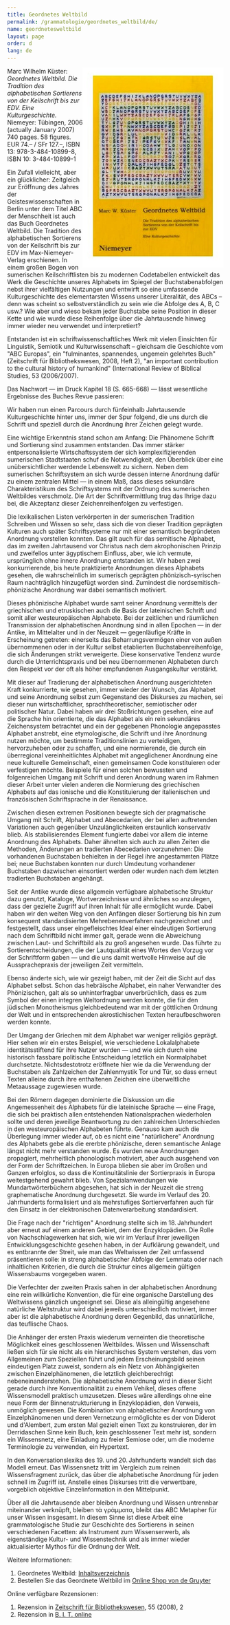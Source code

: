```yaml
---
title: Geordnetes Weltbild
permalink: /grammatologie/geordnetes_weltbild/de/
name: geordnetesweltbild
layout: page
order: d
lang: de
---
```


<img src="/img/geordnetes_weltbild_cover_1.jpg" alt="Umschlagbild des Geordnetes Weltbildes" style="float:right"/>


Marc Wilhelm Küster: _Geordnetes Weltbild. Die Tradition des alphabetischen Sortierens von der Keilschrift bis zur EDV. Eine Kulturgeschichte._ Niemeyer: Tübingen, 2006 (actually January 2007) 740 pages. 58 figures. EUR 74.– / SFr 127.–, ISBN 13: 978-3-484-10899-8, ISBN 10: 3-484-10899-1

Ein Zufall vielleicht, aber ein glücklicher: Zeitgleich zur Eröffnung des Jahres der Geisteswissenschaften in Berlin unter dem Titel ABC der Menschheit ist auch das Buch Geordnetes Weltbild. Die Tradition des alphabetischen Sortierens von der Keilschrift bis zur EDV im Max-Niemeyer-Verlag erschienen. In einem großen Bogen von sumerischen Keilschriftlisten bis zu modernen Codetabellen entwickelt das Werk die Geschichte unseres Alphabets im Spiegel der Buchstabenabfolgen nebst ihrer vielfältigen Nutzungen und entwirft so eine umfassende Kulturgeschichte des elementarsten Wissens unserer Literalität, des ABCs – denn was scheint so selbstverständlich zu sein wie die Abfolge des A, B, C usw.? Wie aber und wieso bekam jeder Buchstabe seine Position in dieser Kette und wie wurde diese Reihenfolge über die Jahrtausende hinweg immer wieder neu verwendet und interpretiert?

Entstanden ist ein schriftwissenschaftliches Werk mit vielen Einsichten für Linguistik, Semiotik und Kulturwissenschaft – gleichsam die Geschichte vom "ABC Europas", ein "fulminantes, spannendes, ungemein gelehrtes Buch" (Zeitschrift für Bibliothekswesen, 2008, Heft 2), "an important contribution to the cultural history of humankind" (International Review of Biblical Studies, 53 (2006/2007).

Das Nachwort — im Druck Kapitel 18 (S. 665-668) — lässt wesentliche Ergebnisse des Buches Revue passieren:

Wir haben nun einen Parcours durch fünfeinhalb Jahrtausende Kulturgeschichte hinter uns, immer der Spur folgend, die uns durch die Schrift und speziell durch die Anordnung ihrer Zeichen gelegt wurde.

Eine wichtige Erkenntnis stand schon am Anfang: Die Phänomene Schrift und Sortierung sind zusammen entstanden. Das immer stärker entpersonalisierte Wirtschaftssystem der sich komplexifizierenden sumerischen Stadtstaaten schuf die Notwendigkeit, den Überblick über eine unübersichtlicher werdende Lebenswelt zu sichern. Neben dem sumerischen Schriftsystem an sich wurde dessen interne Anordnung dafür zu einem zentralen Mittel — in einem Maß, dass dieses sekundäre Charakteristikum des Schriftsystems mit der Ordnung des sumerischen Weltbildes verschmolz. Die Art der Schriftvermittlung trug das Ihrige dazu bei, die Akzeptanz dieser Zeichenreihenfolgen zu verfestigen.

Die lexikalischen Listen verkörperten in der sumerischen Tradition Schreiben und Wissen so sehr, dass sich die von dieser Tradition geprägten Kulturen auch später Schriftsysteme nur mit einer semantisch begründeten Anordnung vorstellen konnten. Das gilt auch für das semitische Alphabet, das im zweiten Jahrtausend vor Christus nach dem akrophonischen Prinzip und zweifellos unter ägyptischem Einfluss, aber, wie ich vermute, ursprünglich ohne innere Anordnung entstanden ist. Wir haben zwei konkurrierende, bis heute praktizierte Anordnungen dieses Alphabets gesehen, die wahrscheinlich im sumerisch geprägten phönizisch-syrischen Raum nachträglich hinzugefügt worden sind. Zumindest die nordsemitisch-phönizische Anordnung war dabei semantisch motiviert.

Dieses phönizische Alphabet wurde samt seiner Anordnung vermittels der griechischen und etruskischen auch die Basis der lateinischen Schrift und somit aller westeuropäischen Alphabete. Bei der zeitlichen und räumlichen Transmission der alphabetischen Anordnung sind in allen Epochen — in der Antike, im Mittelalter und in der Neuzeit — gegenläufige Kräfte in Erscheinung getreten: einerseits das Beharrungsvermögen einer von außen übernommenen oder in der Kultur selbst etablierten Buchstabenreihenfolge, die sich Änderungen strikt verweigerte. Diese konservative Tendenz wurde durch die Unterrichtspraxis und bei neu übernommenen Alphabeten durch den Respekt vor der oft als höher empfundenen Ausgangskultur verstärkt.

Mit dieser auf Tradierung der alphabetischen Anordnung ausgerichteten Kraft konkurrierte, wie gesehen, immer wieder der Wunsch, das Alphabet und seine Anordnung selbst zum Gegenstand des Diskurses zu machen, sei dieser nun wirtschaftlicher, sprachtheoretischer, semiotischer oder politischer Natur. Dabei haben wir drei Stoßrichtungen gesehen, eine auf die Sprache hin orientierte, die das Alphabet als ein rein sekundäres Zeichensystem betrachtet und ein der gegebenen Phonologie angepasstes Alphabet anstrebt, eine etymologische, die Schrift und ihre Anordnung nutzen möchte, um bestimmte Traditionslinien zu verteidigen, hervorzuheben oder zu schaffen, und eine normierende, die durch ein überregional vereinheitlichtes Alphabet mit angeglichener Anordnung eine neue kulturelle Gemeinschaft, einen gemeinsamen Code konstituieren oder verfestigen möchte. Beispiele für einen solchen bewussten und folgenreichen Umgang mit Schrift und deren Anordnung waren im Rahmen dieser Arbeit unter vielen anderen die Normierung des griechischen Alphabets auf das ionische und die Konstituierung der italienischen und französischen Schriftsprache in der Renaissance.

Zwischen diesen extremen Positionen bewegte sich der pragmatische Umgang mit Schrift, Alphabet und Abecedarien, der bei allen auftretenden Variationen auch gegenüber Unzulänglichkeiten erstaunlich konservativ blieb. Als stabilisierendes Element fungierte dabei vor allem die interne Anordnung des Alphabets. Daher ähnelten sich auch zu allen Zeiten die Methoden, Änderungen an tradierten Abecedarien vorzunehmen: Die vorhandenen Buchstaben behielten in der Regel ihre angestammten Plätze bei; neue Buchstaben konnten nur durch Umdeutung vorhandener Buchstaben dazwischen einsortiert werden oder wurden nach dem letzten tradierten Buchstaben angehängt.

Seit der Antike wurde diese allgemein verfügbare alphabetische Struktur dazu genutzt, Kataloge, Wortverzeichnisse und ähnliches so anzulegen, dass der gezielte Zugriff auf ihren Inhalt für alle ermöglicht wurde. Dabei haben wir den weiten Weg von den Anfängen dieser Sortierung bis hin zum konsequent standardisierten Mehrebenenverfahren nachgezeichnet und festgestellt, dass unser eingefleischtes Ideal einer eindeutigen Sortierung nach dem Schriftbild nicht immer galt, gerade wenn die Abweichung zwischen Laut- und Schriftbild als zu groß angesehen wurde. Das führte zu Sortierentscheidungen, die der Lautqualität eines Wortes den Vorzug vor der Schriftform gaben — und die uns damit wertvolle Hinweise auf die Aussprachepraxis der jeweiligen Zeit vermitteln.

Ebenso änderte sich, wie wir gezeigt haben, mit der Zeit die Sicht auf das Alphabet selbst. Schon das hebräische Alphabet, ein naher Verwandter des Phönizischen, galt als so unhinterfragbar unverbrüchlich, dass es zum Symbol der einen integren Weltordnung werden konnte, die für den jüdischen Monotheismus gleichbedeutend war mit der göttlichen Ordnung der Welt und in entsprechenden akrostichischen Texten heraufbeschworen werden konnte.

Der Umgang der Griechen mit dem Alphabet war weniger religiös geprägt. Hier sehen wir ein erstes Beispiel, wie verschiedene Lokalalphabete identitätsstiftend für ihre Nutzer wurden — und wie sich durch eine historisch fassbare politische Entscheidung letztlich ein Normalphabet durchsetzte. Nichtsdestotrotz eröffnete hier wie da die Verwendung der Buchstaben als Zahlzeichen der Zahlenmystik Tor und Tür, so dass erneut Texten alleine durch ihre enthaltenen Zeichen eine überweltliche Metaaussage zugewiesen wurde.

Bei den Römern dagegen dominierte die Diskussion um die Angemessenheit des Alphabets für die lateinische Sprache — eine Frage, die sich bei praktisch allen entstehenden Nationalsprachen wiederholen sollte und deren jeweilige Beantwortung zu den zahlreichen Unterschieden in den westeuropäischen Alphabeten führte. Genauso kam auch die Überlegung immer wieder auf, ob es nicht eine "natürlichere" Anordnung des Alphabets gebe als die ererbte phönizische, deren semantische Anlage längst nicht mehr verstanden wurde. Es wurden neue Anordnungen propagiert, mehrheitlich phonologisch motiviert, aber auch ausgehend von der Form der Schriftzeichen. In Europa blieben sie aber im Großen und Ganzen erfolglos, so dass die Kontinuitätslinie der Sortierpraxis in Europa weitestgehend gewahrt blieb. Von Spezialanwendungen wie Mundartwörterbüchern abgesehen, hat sich in der Neuzeit die streng graphematische Anordnung durchgesetzt. Sie wurde im Verlauf des 20. Jahrhunderts formalisiert und als mehrstufiges Sortierverfahren auch für den Einsatz in der elektronischen Datenverarbeitung standardisiert.

Die Frage nach der "richtigen" Anordnung stellte sich im 18. Jahrhundert aber erneut auf einem anderen Gebiet, dem der Enzyklopädien. Die Rolle von Nachschlagewerken hat sich, wie wir im Verlauf ihrer jeweiligen Entwicklungsgeschichte gesehen haben, in der Aufklärung gewandelt, und es entbrannte der Streit, wie man das Weltwissen der Zeit umfassend präsentieren solle: in streng alphabetischer Abfolge der Lemmata oder nach inhaltlichen Kriterien, die durch die Struktur eines allgemein gültigen Wissensbaums vorgegeben waren.

Die Verfechter der zweiten Praxis sahen in der alphabetischen Anordnung eine rein willkürliche Konvention, die für eine organische Darstellung des Weltwissens gänzlich ungeeignet sei. Diese als alleingültig angesehene natürliche Weltstruktur wird dabei jeweils unterschiedlich motiviert, immer aber ist die alphabetische Anordnung deren Gegenbild, das unnatürliche, das teuflische Chaos.

Die Anhänger der ersten Praxis wiederum verneinten die theoretische Möglichkeit eines geschlossenen Weltbildes. Wissen und Wissenschaft ließen sich für sie nicht als ein hierarchisches System verstehen, das vom Allgemeinen zum Speziellen führt und jedem Erscheinungsbild seinen eindeutigen Platz zuweist, sondern als ein Netz von Abhängigkeiten zwischen Einzelphänomenen, die letztlich gleichberechtigt nebeneinanderstehen. Die alphabetische Anordnung wird in dieser Sicht gerade durch ihre Konventionalität zu einem Vehikel, dieses offene Wissensmodell praktisch umzusetzen. Dieses wäre allerdings ohne eine neue Form der Binnenstrukturierung in Enzyklopädien, den Verweis, unmöglich gewesen. Die Kombination von alphabetischer Anordnung von Einzelphänomenen und deren Vernetzung ermöglichte es der von Diderot und d'Alembert, zum ersten Mal gezielt einen Text zu konstruieren, der im Derridaschen Sinne kein Buch, kein geschlossener Text mehr ist, sondern ein Wissensnetz, eine Einladung zu freier Semiose oder, um die moderne Terminologie zu verwenden, ein Hypertext.

In den Konversationslexika des 19. und 20. Jahrhunderts wandelt sich das Modell erneut. Das Wissensnetz tritt im Vergleich zum reinen Wissensfragment zurück, das über die alphabetische Anordnung für jeden schnell im Zugriff ist. Anstelle eines Diskurses tritt die verwertbare, vorgeblich objektive Einzelinformation in den Mittelpunkt.

Über all die Jahrtausende aber bleiben Anordnung und Wissen untrennbar miteinander verknüpft, bleiben τὰ γράμματα, bleibt das ABC Metapher für unser Wissen insgesamt. In diesem Sinne ist diese Arbeit eine grammatologische Studie zur Geschichte des Sortierens in seinen verschiedenen Facetten: als Instrument zum Wissenserwerb, als eigenständige Kultur- und Wissenstechnik und als immer wieder aktualisierter Mythos für die Ordnung der Welt.

Weitere Informationen:

1. Geordnetes Weltbild:  <a href="http://www.degruyter.com/viewbooktoc/product/158657">Inhaltsverzeichnis</a>
2.  Bestellen Sie das Geordnete Weltbild im <a href="http://www.degruyter.com/view/product/158657">Online Shop von de Gruyter</a>

Online verfügbare Rezensionen:

1. Rezension in <a href="http://zs.thulb.uni-jena.de/servlets/MCRFileNodeServlet/jportal_derivate_00115721/j08-h2-rez-1.pdf">Zeitschrift für Bibliothekswesen</a>, 55 (2008), 2
3. Rezension in <a href="http://www.b-i-t-online.de/heft/2007-03-inh.htm">B. I. T. online</a>
